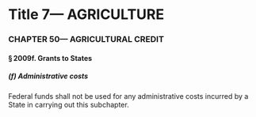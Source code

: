 
# Title 7— AGRICULTURE
### CHAPTER 50— AGRICULTURAL CREDIT
#### § 2009f. Grants to States
##### (f) Administrative costs

Federal funds shall not be used for any administrative costs incurred by a State in carrying out this subchapter.
